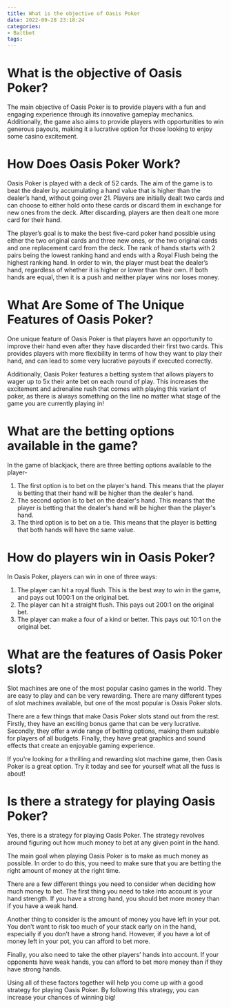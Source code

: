 ```yaml
---
title: What is the objective of Oasis Poker 
date: 2022-09-28 23:18:24
categories:
- Baltbet
tags:
---
```



#  What is the objective of Oasis Poker? 

The main objective of Oasis Poker is to provide players with a fun and engaging experience through its innovative gameplay mechanics. Additionally, the game also aims to provide players with opportunities to win generous payouts, making it a lucrative option for those looking to enjoy some casino excitement. 

# How Does Oasis Poker Work? 

Oasis Poker is played with a deck of 52 cards. The aim of the game is to beat the dealer by accumulating a hand value that is higher than the dealer’s hand, without going over 21. Players are initially dealt two cards and can choose to either hold onto these cards or discard them in exchange for new ones from the deck. After discarding, players are then dealt one more card for their hand. 

The player’s goal is to make the best five-card poker hand possible using either the two original cards and three new ones, or the two original cards and one replacement card from the deck. The rank of hands starts with 2 pairs being the lowest ranking hand and ends with a Royal Flush being the highest ranking hand. In order to win, the player must beat the dealer’s hand, regardless of whether it is higher or lower than their own. If both hands are equal, then it is a push and neither player wins nor loses money. 

# What Are Some of The Unique Features of Oasis Poker? 

One unique feature of Oasis Poker is that players have an opportunity to improve their hand even after they have discarded their first two cards. This provides players with more flexibility in terms of how they want to play their hand, and can lead to some very lucrative payouts if executed correctly. 


Additionally, Oasis Poker features a betting system that allows players to wager up to 5x their ante bet on each round of play. This increases the excitement and adrenaline rush that comes with playing this variant of poker, as there is always something on the line no matter what stage of the game you are currently playing in!

#  What are the betting options available in the game? 

In the game of blackjack, there are three betting options available to the player- 

1. The first option is to bet on the player's hand. This means that the player is betting that their hand will be higher than the dealer's hand. 
2. The second option is to bet on the dealer's hand. This means that the player is betting that the dealer's hand will be higher than the player's hand. 
3. The third option is to bet on a tie. This means that the player is betting that both hands will have the same value.

#  How do players win in Oasis Poker? 
In Oasis Poker, players can win in one of three ways: 

1) The player can hit a royal flush. This is the best way to win in the game, and pays out 1000:1 on the original bet. 
2) The player can hit a straight flush. This pays out 200:1 on the original bet. 
3) The player can make a four of a kind or better. This pays out 10:1 on the original bet.

#  What are the features of Oasis Poker slots? 

Slot machines are one of the most popular casino games in the world. They are easy to play and can be very rewarding. There are many different types of slot machines available, but one of the most popular is Oasis Poker slots.

There are a few things that make Oasis Poker slots stand out from the rest. Firstly, they have an exciting bonus game that can be very lucrative. Secondly, they offer a wide range of betting options, making them suitable for players of all budgets. Finally, they have great graphics and sound effects that create an enjoyable gaming experience.

If you're looking for a thrilling and rewarding slot machine game, then Oasis Poker is a great option. Try it today and see for yourself what all the fuss is about!

#  Is there a strategy for playing Oasis Poker?

Yes, there is a strategy for playing Oasis Poker. The strategy revolves around figuring out how much money to bet at any given point in the hand.

The main goal when playing Oasis Poker is to make as much money as possible. In order to do this, you need to make sure that you are betting the right amount of money at the right time.

There are a few different things you need to consider when deciding how much money to bet. The first thing you need to take into account is your hand strength. If you have a strong hand, you should bet more money than if you have a weak hand.

Another thing to consider is the amount of money you have left in your pot. You don’t want to risk too much of your stack early on in the hand, especially if you don’t have a strong hand. However, if you have a lot of money left in your pot, you can afford to bet more.

Finally, you also need to take the other players’ hands into account. If your opponents have weak hands, you can afford to bet more money than if they have strong hands.

Using all of these factors together will help you come up with a good strategy for playing Oasis Poker. By following this strategy, you can increase your chances of winning big!